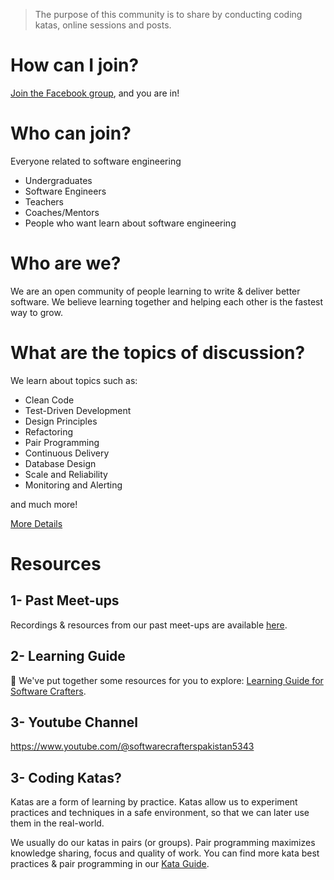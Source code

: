 > The purpose of this community is to share by conducting coding katas, online sessions and posts.


# How can I join?
[Join the Facebook group](https://www.facebook.com/groups/570463523588860), and you are in!


# Who can join?
Everyone related to software engineering
- Undergraduates
- Software Engineers
- Teachers
- Coaches/Mentors
- People who want learn about software engineering

# Who are we?
We are an open community of people learning to write & deliver better software. We believe learning together and helping each other is the fastest way to grow.

# What are the topics of discussion?
We learn about topics such as:

- Clean Code
- Test-Driven Development
- Design Principles
- Refactoring
- Pair Programming
- Continuous Delivery
- Database Design
- Scale and Reliability
- Monitoring and Alerting

and much more!

[More Details](https://docs.google.com/document/d/e/2PACX-1vRuCzjqaSj6JGhqLrPzmlQR2q140u3dLXv_YiJMM2-B7lLTjfAFtnq5z8VT1ad3-TuhN8L49uBKZ0Dt/pub)

# Resources

## 1- Past Meet-ups

Recordings & resources from our past meet-ups are available [here](/past-meetups).

## 2- Learning Guide

:book: We've put together some resources for you to explore: [Learning Guide for Software Crafters](https://github.com/software-crafters-karachi/learning-guide).

## 3- Youtube Channel
https://www.youtube.com/@softwarecrafterspakistan5343 

## 3- Coding Katas?
Katas are a form of learning by practice. Katas allow us to experiment practices and techniques in a safe environment, so that we can later use them in the real-world.

We usually do our katas in pairs (or groups). Pair programming maximizes knowledge sharing, focus and quality of work. You can find more kata best practices & pair programming in our [Kata Guide](/kata-guide).

